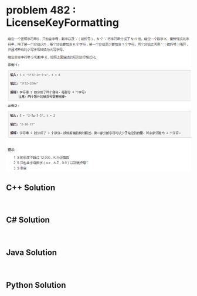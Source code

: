 
# problem 482 : LicenseKeyFormatting

<img src="https://github.com/Peefy/PeefyLeetCode/blob/master/doc/401-500/482.LicenseKeyFormatting/problem.png"/>

## C++ Solution

```c++



```

## C# Solution

```csharp



```

## Java Solution

```java



```

## Python Solution

```python



```





